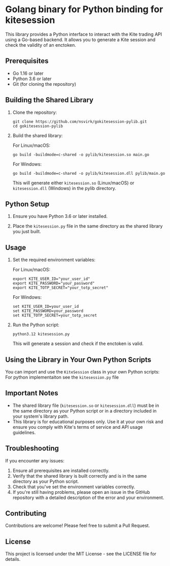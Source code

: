 # Golang binary for Python binding for kitesession

This library provides a Python interface to interact with the Kite trading API using a Go-based backend. It allows you to generate a Kite session and check the validity of an enctoken.

## Prerequisites

- Go 1.16 or later
- Python 3.6 or later
- Git (for cloning the repository)

## Building the Shared Library

1. Clone the repository:

   ```
   git clone https://github.com/nsvirk/gokitesession-pylib.git
   cd gokitesession-pylib
   ```

2. Build the shared library:

   For Linux/macOS:

   ```code
   go build -buildmode=c-shared -o pylib/kitesession.so main.go
   ```

   For Windows:

   ```code
   go build -buildmode=c-shared -o pylib/kitesession.dll pylib/main.go
   ```

   This will generate either `kitesession.so` (Linux/macOS) or `kitesession.dll` (Windows) in the pylib directory.

## Python Setup

1. Ensure you have Python 3.6 or later installed.

2. Place the `kitesession.py` file in the same directory as the shared library you just built.

## Usage

1. Set the required environment variables:

   For Linux/macOS:

   ```
   export KITE_USER_ID="your_user_id"
   export KITE_PASSWORD="your_password"
   export KITE_TOTP_SECRET="your_totp_secret"
   ```

   For Windows:

   ```
   set KITE_USER_ID=your_user_id
   set KITE_PASSWORD=your_password
   set KITE_TOTP_SECRET=your_totp_secret
   ```

2. Run the Python script:

   ```
   python3.12 kitesession.py
   ```

   This will generate a session and check if the enctoken is valid.

## Using the Library in Your Own Python Scripts

You can import and use the `KiteSession` class in your own Python scripts:
For python implementaiton see the `kitesession.py` file

## Important Notes

- The shared library file (`kitesession.so` or `kitesession.dll`) must be in the same directory as your Python script or in a directory included in your system's library path.
- This library is for educational purposes only. Use it at your own risk and ensure you comply with Kite's terms of service and API usage guidelines.

## Troubleshooting

If you encounter any issues:

1. Ensure all prerequisites are installed correctly.
2. Verify that the shared library is built correctly and is in the same directory as your Python script.
3. Check that you've set the environment variables correctly.
4. If you're still having problems, please open an issue in the GitHub repository with a detailed description of the error and your environment.

## Contributing

Contributions are welcome! Please feel free to submit a Pull Request.

## License

This project is licensed under the MIT License - see the LICENSE file for details.
